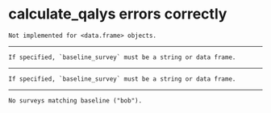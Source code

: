 # calculate_qalys errors correctly

    Not implemented for <data.frame> objects.

---

    If specified, `baseline_survey` must be a string or data frame.

---

    If specified, `baseline_survey` must be a string or data frame.

---

    No surveys matching baseline ("bob").


